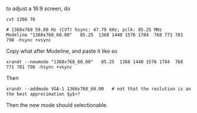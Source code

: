 to adjust a 16:9 screen, do

    cvt 1366 76

	# 1368x768 59.88 Hz (CVT) hsync: 47.79 kHz; pclk: 85.25 MHz
    Modeline "1368x768_60.00"   85.25  1368 1440 1576 1784  768 771 781 798 -hsync +vsync

Copy what after Modeline, and paste it like so

    xrandr --newmode "1368x768_60.00"   85.25  1368 1440 1576 1784  768 771 781 798 -hsync +vsync

Then

    xrandr --addmode VGA-1 1366x768_60.00   # not that the reslution is an the best approcimation §µ$¤?

Then the new mode should selectionable.





